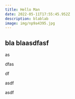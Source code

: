 ```yaml
---
title: Hello Man
date: 2022-05-11T17:55:45.952Z
description: blablab
image: img/np9a4395.jpg
---
```

## bla blaasdfasf



as

dfas

df

asdf

asdf